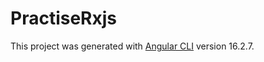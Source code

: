 # PractiseRxjs

This project was generated with [Angular CLI](https://github.com/angular/angular-cli) version 16.2.7.

